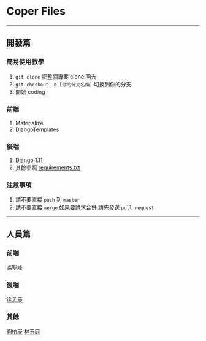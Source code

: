 # Coper Files

---

## 開發篇

### 簡易使用教學
1. `git clone` 把整個專案 clone 回去
2. `git checkout -b [你的分支名稱]` 切換到你的分支
3. 開始 coding

### 前端
1. Materialize
2. DjangoTemplates

### 後端
1. Django 1.11
2. 其餘參照 [requirements.txt](#)

### 注意事項
1. 請不要直接 `push` 到 `master`
2. 請不要直接 `merge` 如果要請求合併 請先發送 `pull request`

---

## 人員篇

### 前端
[馮聖峰](https://github.com/Fong0975)

### 後端
[徐孟辰](https://github.com/sheiun)

### 其餘
[劉柏辰](https://github.com/EE91941387EE)
[林玉庭](https://github.com/0222826398)